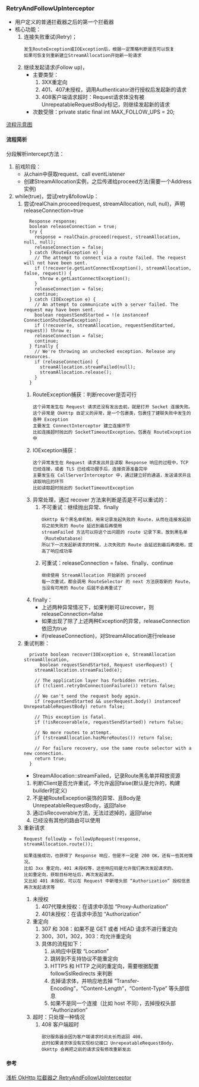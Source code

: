 ### RetryAndFollowUpInterceptor

* 用户定义的普通拦截器之后的第一个拦截器
* 核心功能：
    1. 连接失败重试(Retry)；
        ```
        发生RouteException或IOException后，根据一定策略判断是否可以恢复
        如果可恢复则重新建立StreamAllocation开始新一轮请求
        ```
    2. 继续发起请求(Follow up)，
        * 主要类型：
            1. 3XX重定向
            2. 401、407未授权，调用Authenticator进行授权后发起新的请求
            3. 408客户端请求超时：Request请求体没有被UnrepeatableRequestBody标记，则继续发起新的请求
        * 次数受限：private static final int MAX_FOLLOW_UPS = 20;

[流程示意图](../img/RetryAndFollowUpInterceptor.png)

#### 流程简析

分段解析intercept方法：
1. 前戏阶段：
    * 从chain中获取request、call eventListener
    * 创建StreamAllocation实例，之后传递给proceed方法(需要一个Address实例)
2. while(true)，尝试retry&followUp：
    1. 尝试realChain.proceed(request, streamAllocation, null, null)，声明releaseConnection=true
        ```
          Response response;
          boolean releaseConnection = true;
          try {
            response = realChain.proceed(request, streamAllocation, null, null);
            releaseConnection = false;
          } catch (RouteException e) {
            // The attempt to connect via a route failed. The request will not have been sent.
            if (!recover(e.getLastConnectException(), streamAllocation, false, request)) {
              throw e.getLastConnectException();
            }
            releaseConnection = false;
            continue;
          } catch (IOException e) {
            // An attempt to communicate with a server failed. The request may have been sent.
            boolean requestSendStarted = !(e instanceof ConnectionShutdownException);
            if (!recover(e, streamAllocation, requestSendStarted, request)) throw e;
            releaseConnection = false;
            continue;
          } finally {
            // We're throwing an unchecked exception. Release any resources.
            if (releaseConnection) {
              streamAllocation.streamFailed(null);
              streamAllocation.release();
            }
          }
        ```
        1. RouteException捕获：判断recover是否可行
            ```
            这个异常发生在 Request 请求还没有发出去前，就是打开 Socket 连接失败。
            这个异常是 OkHttp 自定义的异常，是一个包裹类，包裹住了建联失败中发生的各种 Exception
            主要发生 ConnectInterceptor 建立连接环节
            比如连接超时抛出的 SocketTimeoutException，包裹在 RouteException 中
            ```
        2. IOException捕获：
            ```
            这个异常发生在 Request 请求发出并且读取 Response 响应的过程中，TCP 已经连接，或者 TLS 已经成功握手后，连接资源准备完毕
            主要发生在 CallServerInterceptor 中，通过建立好的通道，发送请求并且读取响应的环节
            比如读取超时抛出的 SocketTimeoutException
            ```
        3. 异常处理，通过 recover 方法来判断是否是不可以重试的：
            1. 不可重试：继续抛出异常、finally
                ```
                OkHttp 有个黑名单机制，用来记录发起失败的 Route，从而在连接发起前将之前失败的 Route 延迟到最后再使用
                streamFailed 方法可以将这个出问题的 route 记录下来，放到黑名单（RouteDatabase）
                所以下一次发起新请求的时候，上次失败的 Route 会延迟到最后再使用，提高了响应成功率
                ```
            2. 可重试：releaseConnection = false、finally、continue
                ```
                继续使用 StreamAllocation 开始新的 proceed
                每一次重试，都会调用 RouteSelector 的 next 方法获取新的 Route，当没有可用的 Route 后就不会再重试了
                ```
        4. finally：
            * 上述两种异常情况下，如果判断可以recover，则releaseConnection=false
            * 如果出现了除了上述两种Exception的异常，releaseConnection依旧为true
            * if(releaseConnection)，对StreamAllocation进行release
    2. 重试判断：
        ```
          private boolean recover(IOException e, StreamAllocation streamAllocation,
              boolean requestSendStarted, Request userRequest) {
            streamAllocation.streamFailed(e);

            // The application layer has forbidden retries.
            if (!client.retryOnConnectionFailure()) return false;

            // We can't send the request body again.
            if (requestSendStarted && userRequest.body() instanceof UnrepeatableRequestBody) return false;

            // This exception is fatal.
            if (!isRecoverable(e, requestSendStarted)) return false;

            // No more routes to attempt.
            if (!streamAllocation.hasMoreRoutes()) return false;

            // For failure recovery, use the same route selector with a new connection.
            return true;
          }
        ```
        * StreamAllocation::streamFailed，记录Route黑名单并释放资源
        1. 判断Client是否允许重试，不允许返回false(默认是允许的，构建builder时定义)
        2. 不是被RouteException装饰的异常、且Body是UnrepeatableRequestBody，返回false
        3. 通过isRecoverable方法，无法过滤掉的，返回false
        4. 已经没有其他的路由可以使用
    3. 重新请求
        ```
        Request followUp = followUpRequest(response, streamAllocation.route());
        ```
        ```
        如果连接成功，也获得了 Response 响应，但是不一定是 200 OK，还有一些其他情况。
        比如 3xx 重定向，401 未授权等，这些响应码是允许我们再次发起请求的。
        比如重定向，获取目标地址后，再次发起请求。
        又比如 401 未授权，可以在 Request 中新增头部 “Authorization” 授权信息再次发起请求等
        ```
        1. 未授权
            1. 407代理未授权：在请求中添加 “Proxy-Authorization”
            2. 401未授权：在请求中添加 “Authorization”
        2. 重定向
            1. 307 和 308：如果不是 GET 或者 HEAD 请求不进行重定向
            2. 300，301，302，303：均允许重定向
            3. 具体的流程如下：
               1. 从响应中获取 “Location”
               1. 跳转到不支持协议不能重定向
               1. HTTPS 和 HTTP 之间的重定向，需要根据配置 followSslRedirects 来判断
               1. 去掉请求体，并响应地去掉 “Transfer-Encoding”，“Content-Length”，“Content-Type” 等头部信息
               1. 如果不是同一个连接（比如 host 不同），去掉授权头部 “Authorization”
        3. 超时：只处理一种情况
            1. 408 客户端超时
                ```
                部分服务器会因为客户端请求时间太长而返回 408，
                此时如果请求体没有实现标记接口 UnrepeatableRequestBody， OkHttp 会再把之前的请求没有修改重新发出
                ```



#### 参考

[浅析 OkHttp 拦截器之 RetryAndFollowUpInterceptor ](https://www.jianshu.com/p/08173e58670d)